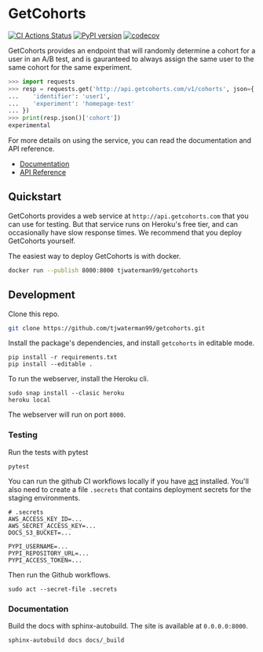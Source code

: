 # GetCohorts

[![CI Actions Status](https://github.com/tjwaterman99/getcohorts/workflows/CI/badge.svg)](https://github.com/tjwaterman99/getcohorts/actions)
[![PyPI version](https://badge.fury.io/py/getcohorts.svg)](https://badge.fury.io/py/getcohorts)
[![codecov](https://codecov.io/gh/tjwaterman99/getcohorts/branch/master/graph/badge.svg)](https://codecov.io/gh/tjwaterman99/getcohorts)

GetCohorts provides an endpoint that will randomly determine a cohort for a user in an A/B test, and is gauranteed to always assign the same user to the same cohort for the same experiment.

```python
>>> import requests
>>> resp = requests.get('http://api.getcohorts.com/v1/cohorts', json={
...    'identifier': 'user1',
...    'experiment': 'homepage-test'
... })
>>> print(resp.json()['cohort'])
experimental

```

For more details on using the service, you can read the documentation and API reference.

- [Documentation](http://docs.getcohorts.com)
- [API Reference](http://api.getcohorts.com)

## Quickstart

GetCohorts provides a web service at `http://api.getcohorts.com` that you can use for testing. But that service runs on Heroku's free tier, and can occasionally have slow response times. We recommend that you deploy GetCohorts yourself.

The easiest way to deploy GetCohorts is with docker.

```sh
docker run --publish 8000:8000 tjwaterman99/getcohorts
```

## Development

Clone this repo.

```bash
git clone https://github.com/tjwaterman99/getcohorts.git
```

Install the package's dependencies, and install `getcohorts` in editable mode.

```
pip install -r requirements.txt
pip install --editable .
```

To run the webserver, install the Heroku cli.

```
sudo snap install --clasic heroku
heroku local
```

The webserver will run on port `8000`.

### Testing

Run the tests with pytest

```
pytest
```

You can run the github CI workflows locally if you have [act](https://github.com/nektos/act) installed. You'll also need to create a file `.secrets` that contains deployment secrets for the staging environments.

```
# .secrets
AWS_ACCESS_KEY_ID=...
AWS_SECRET_ACCESS_KEY=...
DOCS_S3_BUCKET=...

PYPI_USERNAME=...
PYPI_REPOSITORY_URL=...
PYPI_ACCESS_TOKEN=...
```

Then run the Github workflows.

```
sudo act --secret-file .secrets
```

### Documentation

Build the docs with sphinx-autobuild. The site is available at `0.0.0.0:8000`.

```
sphinx-autobuild docs docs/_build
```
